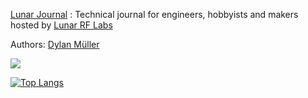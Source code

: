 [Lunar Journal](https://journal.lunar.sh/) : Technical journal for engineers, hobbyists and makers hosted by [Lunar RF Labs](https://lunar.sh)

Authors: [Dylan Müller](https://www.linkedin.com/in/lunarjournal)

![](https://lunarjournal.github.io/images/personal/me_bw.jpeg)

[![Top Langs](https://github-readme-stats-48wc.vercel.app/api/top-langs/?username=lunarjournal&layout=compact)](https://github.com/spacehen/github-readme-stats)
